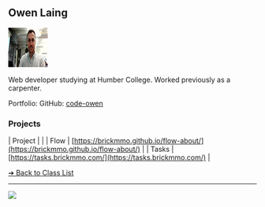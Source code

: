 <style>@import url("//readme.codeadam.ca/readme.css");</style>

## Owen Laing

![Owen Laing](../images/code-owen.png)

Web developer studying at Humber College. Worked previously as a carpenter.

Portfolio:
GitHub: [code-owen](https://github.com/code-owen)  

### Projects

| Project | |
| Flow    | [https://brickmmo.github.io/flow-about/](https://brickmmo.github.io/flow-about/) |
| Tasks | [https://tasks.brickmmo.com/](https://tasks.brickmmo.com/) |

[&#10132; Back to Class List](/)

---

<a href="https://brickmmo.com">
<img src="https://brickmmo.com/images/brickmmo-logo-horizontal.jpg" width="100">
</a>